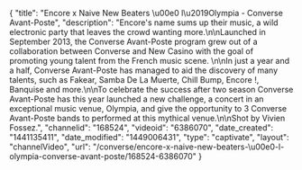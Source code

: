 {
    "title": "Encore x Naive New Beaters \u00e0 l\u2019Olympia - Converse Avant-Poste",
    "description": "Encore's name sums up their music, a wild electronic party that leaves the crowd wanting more.\n\nLaunched in September 2013, the Converse Avant-Poste program grew out of a collaboration between Converse and New Casino with the goal of promoting young talent from the French music scene. \n\nIn just a year and a half, Converse Avant-Poste has managed to aid the discovery of many talents, such as Fakear, Samba De La Muerte, Chill Bump, Encore !, Banquise and more.\n\nTo celebrate the success after two season Converse Avant-Poste has this year launched a new challenge, a concert in an exceptional music venue, Olympia, and give the opportunity to 3 Converse Avant-Poste bands to performed at this mythical venue.\n\nShot by Vivien Fossez.",
    "channelid": "168524",
    "videoid": "6386070",
    "date_created": "1441135411",
    "date_modified": "1449006431",
    "type": "captivate",
    "layout": "channelVideo",
    "url": "\/converse\/encore-x-naive-new-beaters-\u00e0-l-olympia-converse-avant-poste\/168524-6386070"
}